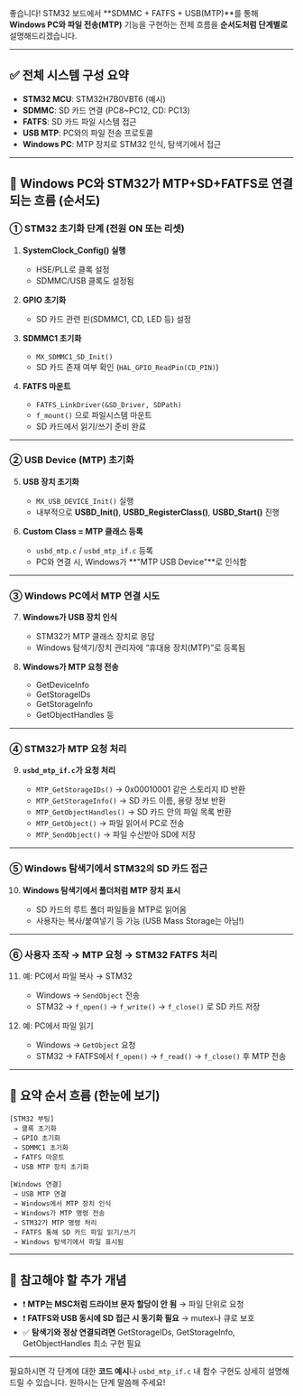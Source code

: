 좋습니다! STM32 보드에서 \*\*SDMMC + FATFS + USB(MTP)\*\*를 통해 **Windows PC와 파일 전송(MTP)** 기능을 구현하는 전체 흐름을 **순서도처럼 단계별로** 설명해드리겠습니다.

---

## ✅ 전체 시스템 구성 요약

* **STM32 MCU**: STM32H7B0VBT6 (예시)
* **SDMMC**: SD 카드 연결 (PC8\~PC12, CD: PC13)
* **FATFS**: SD 카드 파일 시스템 접근
* **USB MTP**: PC와의 파일 전송 프로토콜
* **Windows PC**: MTP 장치로 STM32 인식, 탐색기에서 접근

---

## 🔁 Windows PC와 STM32가 MTP+SD+FATFS로 연결되는 흐름 (순서도)

### ① STM32 초기화 단계 (전원 ON 또는 리셋)

1. **SystemClock\_Config() 실행**

   * HSE/PLL로 클록 설정
   * SDMMC/USB 클록도 설정됨

2. **GPIO 초기화**

   * SD 카드 관련 핀(SDMMC1, CD, LED 등) 설정

3. **SDMMC1 초기화**

   * `MX_SDMMC1_SD_Init()`
   * SD 카드 존재 여부 확인 (`HAL_GPIO_ReadPin(CD_PIN)`)

4. **FATFS 마운트**

   * `FATFS_LinkDriver(&SD_Driver, SDPath)`
   * `f_mount()` 으로 파일시스템 마운트
   * SD 카드에서 읽기/쓰기 준비 완료

---

### ② USB Device (MTP) 초기화

5. **USB 장치 초기화**

   * `MX_USB_DEVICE_Init()` 실행
   * 내부적으로 **USBD\_Init()**, **USBD\_RegisterClass()**, **USBD\_Start()** 진행

6. **Custom Class = MTP 클래스 등록**

   * `usbd_mtp.c` / `usbd_mtp_if.c` 등록
   * PC와 연결 시, Windows가 \*\*"MTP USB Device"\*\*로 인식함

---

### ③ Windows PC에서 MTP 연결 시도

7. **Windows가 USB 장치 인식**

   * STM32가 MTP 클래스 장치로 응답
   * Windows 탐색기/장치 관리자에 “휴대용 장치(MTP)”로 등록됨

8. **Windows가 MTP 요청 전송**

   * GetDeviceInfo
   * GetStorageIDs
   * GetStorageInfo
   * GetObjectHandles 등

---

### ④ STM32가 MTP 요청 처리

9. **`usbd_mtp_if.c`가 요청 처리**

   * `MTP_GetStorageIDs()` → 0x00010001 같은 스토리지 ID 반환
   * `MTP_GetStorageInfo()` → SD 카드 이름, 용량 정보 반환
   * `MTP_GetObjectHandles()` → SD 카드 안의 파일 목록 반환
   * `MTP_GetObject()` → 파일 읽어서 PC로 전송
   * `MTP_SendObject()` → 파일 수신받아 SD에 저장

---

### ⑤ Windows 탐색기에서 STM32의 SD 카드 접근

10. **Windows 탐색기에서 폴더처럼 MTP 장치 표시**

    * SD 카드의 루트 폴더 파일들을 MTP로 읽어옴
    * 사용자는 복사/붙여넣기 등 가능 (USB Mass Storage는 아님!)

---

### ⑥ 사용자 조작 → MTP 요청 → STM32 FATFS 처리

11. 예: PC에서 파일 복사 → STM32

    * Windows → `SendObject` 전송
    * STM32 → `f_open()` → `f_write()` → `f_close()` 로 SD 카드 저장

12. 예: PC에서 파일 읽기

    * Windows → `GetObject` 요청
    * STM32 → FATFS에서 `f_open()` → `f_read()` → `f_close()` 후 MTP 전송

---

## 📌 요약 순서 흐름 (한눈에 보기)

```text
[STM32 부팅]
 → 클록 초기화
 → GPIO 초기화
 → SDMMC1 초기화
 → FATFS 마운트
 → USB MTP 장치 초기화

[Windows 연결]
 → USB MTP 연결
 → Windows에서 MTP 장치 인식
 → Windows가 MTP 명령 전송
 → STM32가 MTP 명령 처리
 → FATFS 통해 SD 카드 파일 읽기/쓰기
 → Windows 탐색기에서 파일 표시됨
```

---

## 📎 참고해야 할 추가 개념

* ❗ **MTP는 MSC처럼 드라이브 문자 할당이 안 됨** → 파일 단위로 요청
* ❗ **FATFS와 USB 동시에 SD 접근 시 동기화 필요** → mutex나 큐로 보호
* ✅ **탐색기와 정상 연결되려면** GetStorageIDs, GetStorageInfo, GetObjectHandles 최소 구현 필요

---

필요하시면 각 단계에 대한 **코드 예시**나 `usbd_mtp_if.c` 내 함수 구현도 상세히 설명해드릴 수 있습니다.
원하시는 단계 말씀해 주세요!
